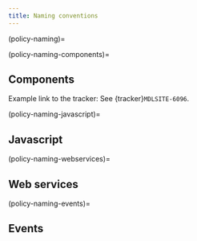 ```yaml
---
title: Naming conventions
---
```

(policy-naming)=

(policy-naming-components)=

## Components

Example link to the tracker:
See {tracker}`MDLSITE-6096`.

(policy-naming-javascript)=

## Javascript

(policy-naming-webservices)=

## Web services

(policy-naming-events)=

## Events
